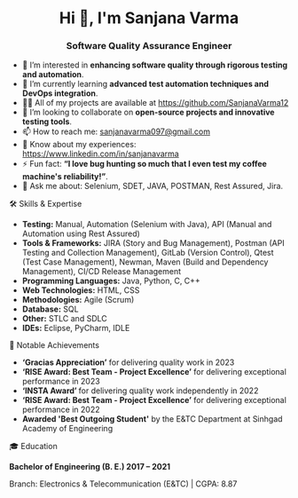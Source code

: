 <h1 align="center">Hi 👋, I'm Sanjana Varma</h1>
<h3 align="center">Software Quality Assurance Engineer</h3>

- 👀 I’m interested in **enhancing software quality through rigorous testing and automation**.
- 🌱 I’m currently learning **advanced test automation techniques and DevOps integration**.
- 👨‍💻 All of my projects are available at https://github.com/SanjanaVarma12
- 💞️ I’m looking to collaborate on **open-source projects and innovative testing tools**.
- 📫 How to reach me: sanjanavarma097@gmail.com
- 📄 Know about my experiences: https://www.linkedin.com/in/sanjanavarma
- ⚡ Fun fact: **“I love bug hunting so much that I even test my coffee machine's reliability!”**.
- 💬 Ask me about: Selenium, SDET, JAVA, POSTMAN, Rest Assured, Jira.

<div class="section-title">🛠 Skills & Expertise</div>
    <div class="skills">
        <ul>
            <li><strong>Testing:</strong> Manual, Automation (Selenium with Java), API (Manual and Automation using Rest Assured)</li>
            <li><strong>Tools & Frameworks:</strong> JIRA (Story and Bug Management), Postman (API Testing and Collection Management), GitLab (Version Control), Qtest (Test Case Management), Newman, Maven (Build and Dependency Management), CI/CD Release Management</li>
            <li><strong>Programming Languages:</strong> Java, Python, C, C++</li>
            <li><strong>Web Technologies:</strong> HTML, CSS</li>
            <li><strong>Methodologies:</strong> Agile (Scrum)</li>
            <li><strong>Database:</strong> SQL</li>
            <li><strong>Other:</strong> STLC and SDLC</li>
            <li><strong>IDEs:</strong> Eclipse, PyCharm, IDLE</li>
        </ul>
    </div>

<div class="section-title">🌟 Notable Achievements</div>
    <div class="achievements">
        <ul>
            <li><strong>‘Gracias Appreciation’</strong> for delivering quality work in 2023</li>
            <li><strong>‘RISE Award: Best Team - Project Excellence’</strong> for delivering exceptional performance in 2023</li>
            <li><strong>‘INSTA Award’ </strong>for delivering quality work independently in 2022</li>
            <li><strong>‘RISE Award: Best Team - Project Excellence’</strong> for delivering exceptional performance in 2022</li>
            <li><strong>Awarded 'Best Outgoing Student'</strong> by the E&TC Department at Sinhgad Academy of Engineering</li>
        </ul>
</div>

<div class="section-title">🎓 Education</div>
    <div class="education">
        <p><strong>Bachelor of Engineering (B. E.) 2017 – 2021</strong></p>
        <p>Branch: Electronics & Telecommunication (E&TC) | CGPA: 8.87</p>
</div>
